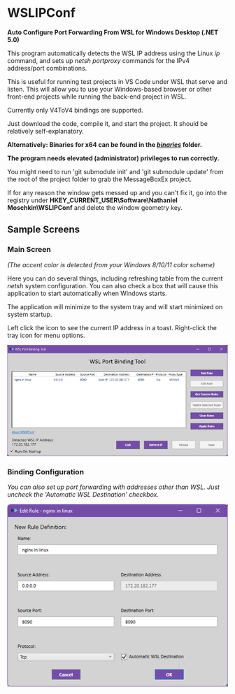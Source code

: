 # WSLIPConf
__Auto Configure Port Forwarding From WSL for Windows Desktop (.NET 5.0)__

This program automatically detects the WSL IP address using the Linux _ip_ command, and sets up _netsh portproxy_ commands for the IPv4 address/port combinations.  

This is useful for running test projects in VS Code under WSL that serve and listen.  This will allow you to use your Windows-based browser or other front-end projects while running the back-end project in WSL.

Currently only V4ToV4 bindings are supported.

Just download the code, compile it, and start the project.  It should be relatively self-explanatory. 

__Alternatively: Binaries for x64 can be found in the [_binaries_](https://github.com/nmoschkin/wslipconf/tree/main/binaries) folder.__

__The program needs elevated (administrator) privileges to run correctly.__

You might need to run 'git submodule init' and 'git submodule update' from the root of the project folder to grab the MessageBoxEx project.

If for any reason the window gets messed up and you can't fix it, go into the registry under __HKEY_CURRENT_USER\Software\Nathaniel Moschkin\WSLIPConf__ and delete the window geometry key.


## Sample Screens

### Main Screen
_(The accent color is detected from your Windows 8/10/11 color scheme)_

Here you can do several things, including refreshing table from the current _netsh_ system configuration. 
You can also check a box that will cause this application to start automatically when Windows starts.

The application will minimize to the system tray and will start minimized on system startup. 

Left click the icon to see the current IP address in a toast. 
Right-click the tray icon for menu options.

![](docs/image1.png)

### Binding Configuration

_You can also set up port forwarding with addresses other than WSL. Just uncheck the 'Automatic WSL Destination' checkbox._

![](docs/image2.png)

